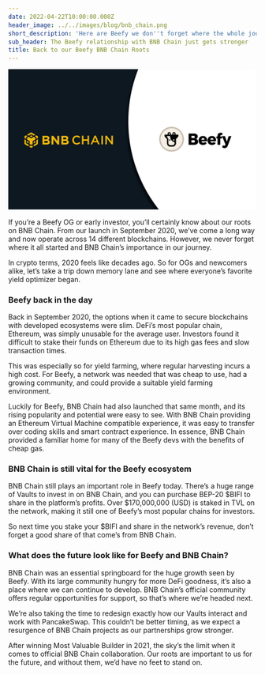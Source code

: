 ```yaml
---
date: 2022-04-22T10:00:00.000Z
header_image: ../../images/blog/bnb_chain.png
short_description: 'Here are Beefy we don''t forget where the whole journey started '
sub_header: The Beefy relationship with BNB Chain just gets stronger
title: Back to our Beefy BNB Chain Roots
---
```

![](../../images/blog/bnb_chain.png)

If you’re a Beefy OG or early investor, you’ll certainly know about our roots on BNB Chain. From our launch in September 2020, we’ve come a long way and now operate across 14 different blockchains. However, we never forget where it all started and BNB Chain’s importance in our journey.

In crypto terms, 2020 feels like decades ago. So for OGs and newcomers alike, let’s take a trip down memory lane and see where everyone’s favorite yield optimizer began.

### Beefy back in the day

Back in September 2020, the options when it came to secure blockchains with developed ecosystems were slim. DeFi’s most popular chain, Ethereum, was simply unusable for the average user. Investors found it difficult to stake their funds on Ethereum due to its high gas fees and slow transaction times.

This was especially so for yield farming, where regular harvesting incurs a high cost. For Beefy, a network was needed that was cheap to use, had a growing community, and could provide a suitable yield farming environment.

Luckily for Beefy, BNB Chain had also launched that same month, and its rising popularity and potential were easy to see. With BNB Chain providing an Ethereum Virtual Machine compatible experience, it was easy to transfer over coding skills and smart contract experience. In essence, BNB Chain provided a familiar home for many of the Beefy devs with the benefits of cheap gas.

### BNB Chain is still vital for the Beefy ecosystem

BNB Chain still plays an important role in Beefy today. There’s a huge range of Vaults to invest in on BNB Chain, and you can purchase BEP-20 $BIFI to share in the platform’s profits. Over $170,000,000 (USD) is staked in TVL on the network, making it still one of Beefy’s most popular chains for investors.

So next time you stake your $BIFI and share in the network’s revenue, don’t forget a good share of that come’s from BNB Chain.

### What does the future look like for Beefy and BNB Chain?

BNB Chain was an essential springboard for the huge growth seen by Beefy. With its large community hungry for more DeFi goodness, it’s also a place where we can continue to develop. BNB Chain’s official community offers regular opportunities for support, so that’s where we’re headed next.

We’re also taking the time to redesign exactly how our Vaults interact and work with PancakeSwap. This couldn’t be better timing, as we expect a resurgence of BNB Chain projects as our partnerships grow stronger.

After winning Most Valuable Builder in 2021, the sky’s the limit when it comes to official BNB Chain collaboration. Our roots are important to us for the future, and without them, we’d have no feet to stand on.

